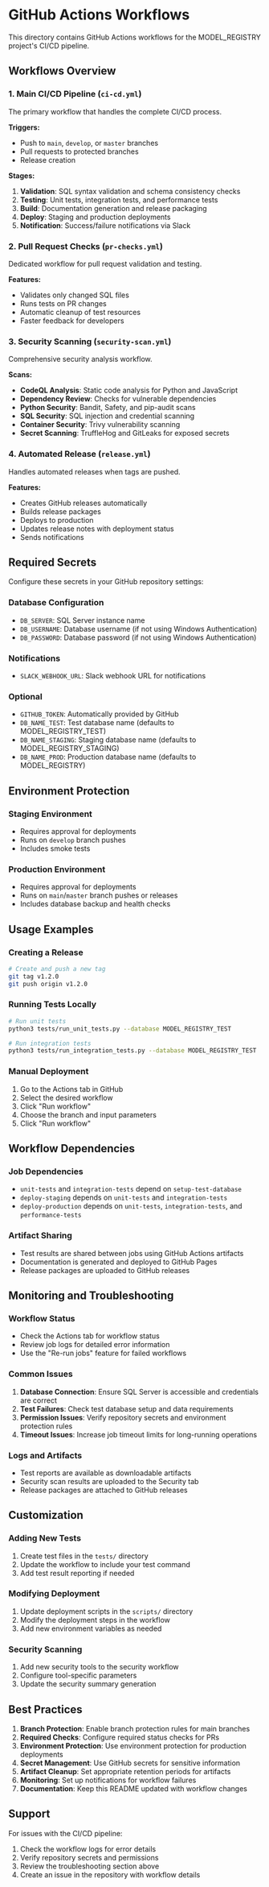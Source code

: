 # GitHub Actions Workflows

This directory contains GitHub Actions workflows for the MODEL_REGISTRY project's CI/CD pipeline.

## Workflows Overview

### 1. Main CI/CD Pipeline (`ci-cd.yml`)
The primary workflow that handles the complete CI/CD process.

**Triggers:**
- Push to `main`, `develop`, or `master` branches
- Pull requests to protected branches
- Release creation

**Stages:**
1. **Validation**: SQL syntax validation and schema consistency checks
2. **Testing**: Unit tests, integration tests, and performance tests
3. **Build**: Documentation generation and release packaging
4. **Deploy**: Staging and production deployments
5. **Notification**: Success/failure notifications via Slack

### 2. Pull Request Checks (`pr-checks.yml`)
Dedicated workflow for pull request validation and testing.

**Features:**
- Validates only changed SQL files
- Runs tests on PR changes
- Automatic cleanup of test resources
- Faster feedback for developers

### 3. Security Scanning (`security-scan.yml`)
Comprehensive security analysis workflow.

**Scans:**
- **CodeQL Analysis**: Static code analysis for Python and JavaScript
- **Dependency Review**: Checks for vulnerable dependencies
- **Python Security**: Bandit, Safety, and pip-audit scans
- **SQL Security**: SQL injection and credential scanning
- **Container Security**: Trivy vulnerability scanning
- **Secret Scanning**: TruffleHog and GitLeaks for exposed secrets

### 4. Automated Release (`release.yml`)
Handles automated releases when tags are pushed.

**Features:**
- Creates GitHub releases automatically
- Builds release packages
- Deploys to production
- Updates release notes with deployment status
- Sends notifications

## Required Secrets

Configure these secrets in your GitHub repository settings:

### Database Configuration
- `DB_SERVER`: SQL Server instance name
- `DB_USERNAME`: Database username (if not using Windows Authentication)
- `DB_PASSWORD`: Database password (if not using Windows Authentication)

### Notifications
- `SLACK_WEBHOOK_URL`: Slack webhook URL for notifications

### Optional
- `GITHUB_TOKEN`: Automatically provided by GitHub
- `DB_NAME_TEST`: Test database name (defaults to MODEL_REGISTRY_TEST)
- `DB_NAME_STAGING`: Staging database name (defaults to MODEL_REGISTRY_STAGING)
- `DB_NAME_PROD`: Production database name (defaults to MODEL_REGISTRY)

## Environment Protection

### Staging Environment
- Requires approval for deployments
- Runs on `develop` branch pushes
- Includes smoke tests

### Production Environment
- Requires approval for deployments
- Runs on `main`/`master` branch pushes or releases
- Includes database backup and health checks

## Usage Examples

### Creating a Release
```bash
# Create and push a new tag
git tag v1.2.0
git push origin v1.2.0
```

### Running Tests Locally
```bash
# Run unit tests
python3 tests/run_unit_tests.py --database MODEL_REGISTRY_TEST

# Run integration tests
python3 tests/run_integration_tests.py --database MODEL_REGISTRY_TEST
```

### Manual Deployment
1. Go to the Actions tab in GitHub
2. Select the desired workflow
3. Click "Run workflow"
4. Choose the branch and input parameters
5. Click "Run workflow"

## Workflow Dependencies

### Job Dependencies
- `unit-tests` and `integration-tests` depend on `setup-test-database`
- `deploy-staging` depends on `unit-tests` and `integration-tests`
- `deploy-production` depends on `unit-tests`, `integration-tests`, and `performance-tests`

### Artifact Sharing
- Test results are shared between jobs using GitHub Actions artifacts
- Documentation is generated and deployed to GitHub Pages
- Release packages are uploaded to GitHub releases

## Monitoring and Troubleshooting

### Workflow Status
- Check the Actions tab for workflow status
- Review job logs for detailed error information
- Use the "Re-run jobs" feature for failed workflows

### Common Issues
1. **Database Connection**: Ensure SQL Server is accessible and credentials are correct
2. **Test Failures**: Check test database setup and data requirements
3. **Permission Issues**: Verify repository secrets and environment protection rules
4. **Timeout Issues**: Increase job timeout limits for long-running operations

### Logs and Artifacts
- Test reports are available as downloadable artifacts
- Security scan results are uploaded to the Security tab
- Release packages are attached to GitHub releases

## Customization

### Adding New Tests
1. Create test files in the `tests/` directory
2. Update the workflow to include your test command
3. Add test result reporting if needed

### Modifying Deployment
1. Update deployment scripts in the `scripts/` directory
2. Modify the deployment steps in the workflow
3. Add new environment variables as needed

### Security Scanning
1. Add new security tools to the security workflow
2. Configure tool-specific parameters
3. Update the security summary generation

## Best Practices

1. **Branch Protection**: Enable branch protection rules for main branches
2. **Required Checks**: Configure required status checks for PRs
3. **Environment Protection**: Use environment protection for production deployments
4. **Secret Management**: Use GitHub secrets for sensitive information
5. **Artifact Cleanup**: Set appropriate retention periods for artifacts
6. **Monitoring**: Set up notifications for workflow failures
7. **Documentation**: Keep this README updated with workflow changes

## Support

For issues with the CI/CD pipeline:
1. Check the workflow logs for error details
2. Verify repository secrets and permissions
3. Review the troubleshooting section above
4. Create an issue in the repository with workflow details 